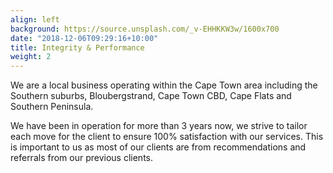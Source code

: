 ```yaml
---
align: left
background: https://source.unsplash.com/_v-EHHKKW3w/1600x700
date: "2018-12-06T09:29:16+10:00"
title: Integrity & Performance
weight: 2
---
```


We are a local business operating within the Cape Town area including the Southern suburbs, Bloubergstrand, Cape Town CBD, Cape Flats and Southern Peninsula.

We have been in operation for more than 3 years now, we strive to tailor each move for the client to ensure 100% satisfaction with our services. This is important to us as most of our clients are from recommendations and referrals from our previous clients.

